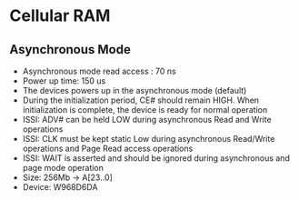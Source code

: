 # Cellular RAM

## Asynchronous Mode

- Asynchronous mode read access : 70 ns
- Power up time: 150 us
- The devices powers up in the asynchronous mode (default)
- During the initialization period, CE# should remain HIGH. When initialization is complete, the
device is ready for normal operation
- ISSI: ADV# can be held LOW during asynchronous Read and Write operations
- ISSI: CLK must be kept static Low during asynchronous Read/Write operations and Page Read access operations
- ISSI: WAIT is asserted and should be ignored during asynchronous and page mode operation
- Size: 256Mb -> A[23..0]
- Device: W968D6DA
